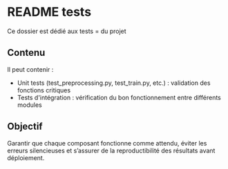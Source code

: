 # README tests  

Ce dossier est dédié aux tests =  du projet

## Contenu  
Il peut contenir :  
- Unit tests (test_preprocessing.py, test_train.py, etc.) : validation des fonctions critiques  
- Tests d'intégration : vérification du bon fonctionnement entre différents modules  
## Objectif  
Garantir que chaque composant fonctionne comme attendu, éviter les erreurs silencieuses et s’assurer de la reproductibilité des résultats avant déploiement.